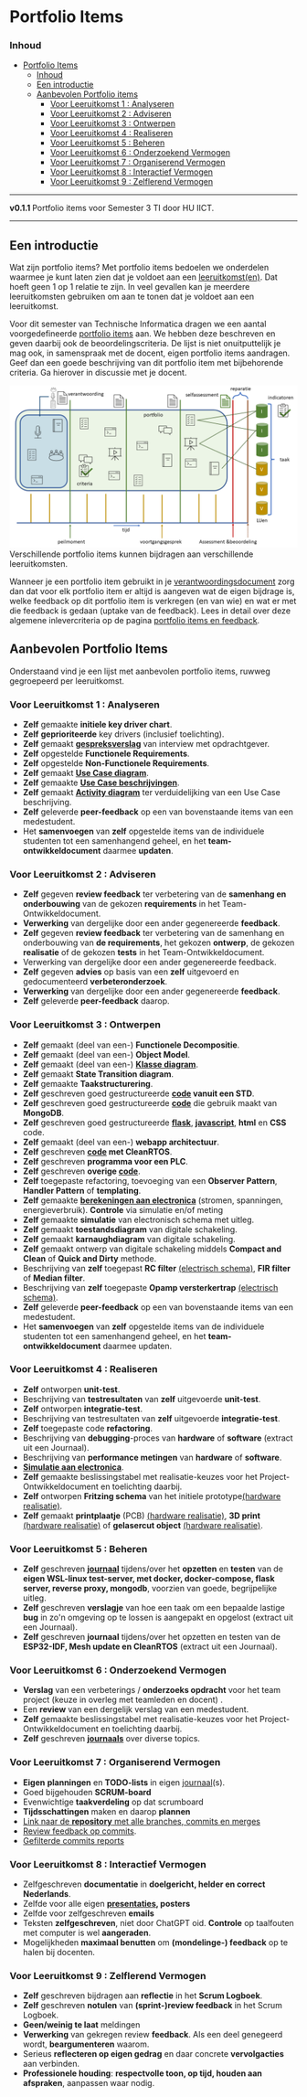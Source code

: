 # Portfolio Items[](title-id)

### Inhoud[](toc-id)

- [Portfolio Items](#semester-3-van-technische-informatica)
    - [Inhoud](#inhoud)
  - [Een introductie](#een-introductie)
  - [Aanbevolen Portfolio items](#aanbevolen-portfolio-items)
    - [Voor Leeruitkomst 1 : Analyseren](#voor-leeruitkomst-1--analyseren)
    - [Voor Leeruitkomst 2 : Adviseren](#voor-leeruitkomst-2--adviseren)
    - [Voor Leeruitkomst 3 : Ontwerpen](#voor-leeruitkomst-3--ontwerpen)
    - [Voor Leeruitkomst 4 : Realiseren](#voor-leeruitkomst-4--realiseren)
    - [Voor Leeruitkomst 5 : Beheren](#voor-leeruitkomst-5--beheren)
    - [Voor Leeruitkomst 6 : Onderzoekend Vermogen](#voor-leeruitkomst-6--onderzoekend-vermogen
    )
    - [Voor Leeruitkomst 7 : Organiserend Vermogen](#voor-leeruitkomst-7--organiserend-vermogen)
    - [Voor Leeruitkomst 8 : Interactief Vermogen](#voor-leeruitkomst-8--interactief-vermogen)
    - [Voor Leeruitkomst 9 : Zelflerend Vermogen](#voor-leeruitkomst-9--zelflerend-vermogen)
---

**v0.1.1 [](version-id)** Portfolio items voor Semester 3 TI door HU IICT[](author-id).

---

## Een introductie

Wat zijn portfolio items? Met portfolio items bedoelen we onderdelen waarmee je kunt laten zien dat je voldoet aan een [leeruitkomst(en)](./README.md#leeruitkomsten). Dat hoeft geen 1 op 1 relatie te zijn. In veel gevallen kan je meerdere leeruitkomsten gebruiken om aan te tonen dat je voldoet aan een leeruitkomst.

Voor dit semester van Technische Informatica dragen we een aantal voorgedefineerde [portfolio items](#portfolio-items) aan. We hebben deze beschreven en geven daarbij ook de beoordelingscriteria. De lijst is niet onuitputtelijk je mag ook, in samenspraak met de docent, eigen portfolio items aandragen. Geef dan een goede beschrijving van dit portfolio item met bijbehorende criteria. Ga hierover in discussie met je docent.

![Portfolio toetsing](./img/portfolio_toetsing.png)
Verschillende portfolio items kunnen bijdragen aan verschillende leeruitkomsten.

Wanneer je een portfolio item gebruikt in je [verantwoordingsdocument](./Verantwoordingsdocument_TI_S3.md) zorg dan dat voor elk portfolio item er altijd is aangeven wat de eigen bijdrage is, welke feedback op dit portfolio item is verkregen (en van wie) en wat er met die feedback is gedaan (uptake van de feedback).
Lees in detail over deze algemene inlevercriteria op de pagina [portfolio items en feedback](./organisatorisch/portfolio_items_en_feedback.md).

## Aanbevolen Portfolio Items
Onderstaand vind je een lijst met aanbevolen portfolio items, ruwweg gegroepeerd per leeruitkomst.

### Voor Leeruitkomst 1 : Analyseren
- **Zelf** gemaakte **initiele key driver chart**.
- **Zelf** **geprioriteerde** key drivers (inclusief toelichting).
- **Zelf** gemaakt **[gespreksverslag](./leerdoelen/portfolio-items/gespreksverslag-met-feedback.md)** van interview met opdrachtgever.
- **Zelf** opgestelde **Functionele Requirements**.
- **Zelf** opgestelde **Non-Functionele Requirements**.
- **Zelf** gemaakt **[Use Case diagram](./leerdoelen/portfolio-items/use-case-diagram.md)**.
- **Zelf** gemaakte **[Use Case beschrijvingen](./leerdoelen/portfolio-items/use-case-beschrijving.md)**.
- **Zelf** gemaakt **[Activity diagram](./leerdoelen/portfolio-items/activity-diagram.md)** ter verduidelijking van een Use Case beschrijving.
- **Zelf** geleverde **peer-feedback** op een van bovenstaande items van een medestudent.
- Het **samenvoegen** van **zelf** opgestelde items van de individuele studenten tot een samenhangend geheel, en het **team-ontwikkeldocument** daarmee **updaten**.

### Voor Leeruitkomst 2 : Adviseren
- **Zelf** gegeven **review feedback** ter verbetering van de **samenhang en onderbouwing** van de gekozen **requirements** in het Team-Ontwikkeldocument.
- **Verwerking** van dergelijke door een ander gegenereerde **feedback**.
- **Zelf** gegeven **review feedback** ter verbetering van de samenhang en onderbouwing van **de requirements**, het gekozen **ontwerp**, de gekozen **realisatie** of de gekozen **tests** in het Team-Ontwikkeldocument.
- Verwerking van dergelijke door een ander gegenereerde feedback.
- **Zelf** gegeven **advies** op basis van een **zelf** uitgevoerd en gedocumenteerd **verbeteronderzoek**.
- **Verwerking** van dergelijke door een ander gegenereerde **feedback**.
- **Zelf** geleverde **peer-feedback** daarop.

### Voor Leeruitkomst 3 : Ontwerpen
- **Zelf** gemaakt (deel van een-) **Functionele Decompositie**.
- **Zelf** gemaakt (deel van een-) **Object Model**.
- **Zelf** gemaakt (deel van een-) [**Klasse diagram**](./leerdoelen/portfolio-items/klassediagram.md).
- **Zelf** gemaakt **State Transition diagram**.
- **Zelf** gemaakte **Taakstructurering**.
- **Zelf** geschreven goed gestructureerde **[code](./leerdoelen/portfolio-items/code.md) vanuit een STD**.
- **Zelf** geschreven goed gestructureerde **[code](./leerdoelen/portfolio-items/code.md)** die gebruik maakt van **MongoDB**.
- **Zelf** geschreven goed gestructureerde **[flask](./leerdoelen/portfolio-items/code.md)**, **[javascript](./leerdoelen/portfolio-items/code.md)**, **html** en **CSS** code.
- **Zelf** gemaakt (deel van een-) **webapp architectuur**.
- **Zelf** geschreven **[code](./leerdoelen/portfolio-items/code.md) met CleanRTOS**.
- **Zelf** geschreven **programma voor een PLC**.
- **Zelf** geschreven **overige [code](./leerdoelen/portfolio-items/code.md)**.
- **Zelf** toegepaste refactoring, toevoeging van een **Observer Pattern**, **Handler Pattern** of **templating**.
- **Zelf** gemaakte [**berekeningen aan electronica**](./leerdoelen/portfolio-items/berekeningen-aan-electronica.md) (stromen, spanningen, energieverbruik). **Controle** via simulatie en/of meting
- **Zelf** gemaakte **simulatie** van electronisch schema met uitleg.
- **Zelf** gemaakt **toestandsdiagram** van digitale schakeling.
- **Zelf** gemaakt **karnaughdiagram** van digitale schakeling.
- **Zelf** gemaakt ontwerp van digitale schakeling middels **Compact and Clean** of **Quick and Dirty** methode.
- Beschrijving van **zelf** toegepast **RC filter** [(electrisch schema)](./leerdoelen/portfolio-items/electrisch-schema.md), **FIR filter** of **Median filter**.
- Beschrijving van **zelf** toegepaste **Opamp versterkertrap** [(electrisch schema)](./leerdoelen/portfolio-items/electrisch-schema.md).
- **Zelf** geleverde **peer-feedback** op een van bovenstaande items van een medestudent.
- Het **samenvoegen** van **zelf** opgestelde items van de individuele studenten tot een samenhangend geheel, en het **team-ontwikkeldocument** daarmee updaten.

### Voor Leeruitkomst 4 : Realiseren
- **Zelf** ontworpen **unit-test**.
- Beschrijving van **testresultaten** van **zelf** uitgevoerde **unit-test**.
- **Zelf** ontworpen **integratie-test**.
- Beschrijving van testresultaten van **zelf** uitgevoerde **integratie-test**.
- **Zelf** toegepaste code **refactoring**.
- Beschrijving van **debugging**-proces van **hardware** of **software** (extract uit een Journaal).
- Beschrijving van **performance metingen** van **hardware** of **software**.
- [**Simulatie aan electronica**](./leerdoelen/portfolio-items/simulatie-aan-electronica.md).
- **Zelf** gemaakte beslissingstabel met realisatie-keuzes voor het Project-Ontwikkeldocument en toelichting daarbij.
- **Zelf** ontworpen **Fritzing schema** van het initiele prototype[(hardware realisatie)](./leerdoelen/portfolio-items/.hardware-realisatie.md).
- **Zelf** gemaakt **printplaatje** (PCB) [(hardware realisatie)](./leerdoelen/portfolio-items/hardware-realisatie.md),
**3D print** [(hardware realisatie)](./leerdoelen/portfolio-items/hardware-realisatie.md) of 
**gelasercut object** [(hardware realisatie)](./leerdoelen/portfolio-items/hardware-realisatie.md).

### Voor Leeruitkomst 5 : Beheren
- **Zelf** geschreven **[journaal](./organisatorisch/journaliseren.md)** tijdens/over het **opzetten** en **testen** van de **eigen WSL-linux test-server, met docker, docker-compose, flask server, reverse proxy, mongodb**, voorzien van goede, begrijpelijke uitleg.
- **Zelf** geschreven **verslagje** van hoe een taak om een bepaalde lastige **bug** in zo'n omgeving op te lossen is aangepakt en opgelost (extract uit een Journaal).
- **Zelf** geschreven **journaal** tijdens/over het opzetten en testen van de **ESP32-IDF, Mesh update en CleanRTOS** (extract uit een Journaal).

### Voor Leeruitkomst 6 : Onderzoekend Vermogen
- **Verslag** van een verbeterings / **onderzoeks opdracht** voor het team project (keuze in overleg met teamleden en docent) .
- Een **review** van een dergelijk verslag van een medestudent.
- **Zelf** gemaakte beslissingstabel met realisatie-keuzes voor het Project-Ontwikkeldocument en toelichting daarbij.
- **Zelf** geschreven **[journaals](./organisatorisch/journaliseren.md)** over diverse topics.

### Voor Leeruitkomst 7 : Organiserend Vermogen
- **Eigen** **planningen** en **TODO-lists** in eigen [journaal](./organisatorisch/journaliseren.md)(s).
- Goed bijgehouden **SCRUM-board**
- Evenwichtige **taakverdeling** op dat scrumboard
- **Tijdsschattingen** maken en daarop **plannen**
- [Link naar de **repository** met alle branches, commits en merges](./leerdoelen/portfolio-items/repository.md)
- [Review feedback op commits](./leerdoelen/portfolio-items/review-feedback-op-commmits.md).
- [Gefilterde commits reports](./leerdoelen/portfolio-items/gefilterde-commits-reports.md)

### Voor Leeruitkomst 8 : Interactief Vermogen
- Zelfgeschreven **documentatie** in **doelgericht, helder en correct Nederlands**.
- Zelfde voor alle eigen **[presentaties](./leerdoelen/portfolio-items/show-and-tell.md), posters**
- Zelfde voor zelfgeschreven **emails**
- Teksten **zelfgeschreven**, niet door ChatGPT oid.
  **Controle** op taalfouten met computer is wel **aangeraden**.
- Mogelijkheden **maximaal benutten** om **(mondelinge-) feedback** op te halen bij docenten.

### Voor Leeruitkomst 9 : Zelflerend Vermogen
- **Zelf** geschreven bijdragen aan **reflectie** in het **Scrum Logboek**.
- **Zelf** geschreven **notulen** van **(sprint-)review feedback** in het Scrum Logboek.
- **Geen/weinig te laat** meldingen
- **Verwerking** van gekregen review **feedback**. Als een deel genegeerd wordt, **beargumenteren** waarom.
- Serieus **reflecteren op eigen gedrag** en daar concrete **vervolgacties** aan verbinden.
- **Professionele houding**: **respectvolle toon, op tijd, houden aan afspraken**, aanpassen waar nodig.
